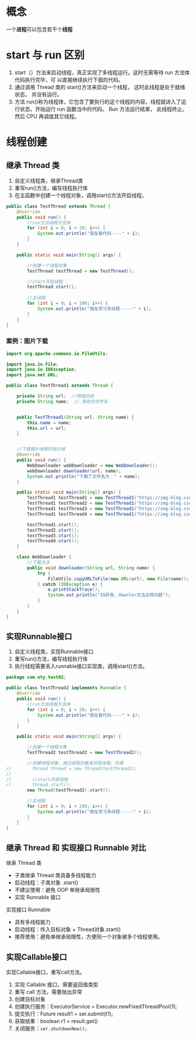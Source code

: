 # 概念

一个**进程**可以包含若干个**线程**

# start 与 run 区别

1. start（）方法来启动线程，真正实现了多线程运行。这时无需等待 run 方法体代码执行完毕，可
以直接继续执行下面的代码。
2. 通过调用 Thread 类的 start()方法来启动一个线程， 这时此线程是处于就绪状态， 并没有运行。
3. 方法 run()称为线程体，它包含了要执行的这个线程的内容，线程就进入了运行状态，开始运行
run 函数当中的代码。 Run 方法运行结束， 此线程终止。然后 CPU 再调度其它线程。

# 线程创建

##  继承 Thread 类

1. 自定义线程类，继承Thread类
2. 重写run()方法，编写线程执行体
3. 在主函数中创建一个线程对象，调用start()方法开启线程。

```java
public class TestThread extends Thread {
    @Override
    public void run() {
        //run方法线程方法体
        for (int i = 0; i < 20; i++) {
            System.out.println("我在看代码----" + i);
        }
    }

    public static void main(String[] args) {

        //创建一个线程对象
        TestThread testThread = new TestThread();

        //start开启线程
        testThread.start();
        
        //主线程
        for (int i = 0; i < 200; i++) {
            System.out.println("我在学习多线程-----" + i);
        }
    }
}
```

### 案例：图片下载

```java
import org.apache.commons.io.FileUtils;

import java.io.File;
import java.io.IOException;
import java.net.URL;

public class TestThread1 extends Thread {

    private String url;  //网络历经
    private String name;  // 保存的文件名


    public TestThread1(String url, String name) {
        this.name = name;
        this.url = url;
    }


    //下载图片线程的执行体
    @Override
    public void run() {
        WebDownloader webDownloader = new WebDownloader();
        webDownloader.downloader(url, name);
        System.out.println("下载了文件名为：" + name);
    }

    public static void main(String[] args) {
        TestThread1 testThread1 = new TestThread1("https://img-blog.csdnimg.cn/20210531145950543.png", "2.png");
        TestThread1 testThread2 = new TestThread1("https://img-blog.csdnimg.cn/20210531145950543.png", "3.png");
        TestThread1 testThread3 = new TestThread1("https://img-blog.csdnimg.cn/20210531145950543.png", "4.png");
        TestThread1 testThread4 = new TestThread1("https://img-blog.csdnimg.cn/20210531145950543.png", "5.png");

        testThread1.start();
        testThread2.start();
        testThread3.start();
        testThread4.start();
    }

    class WebDownloader {
        //下载方法
        public void downloader(String url, String name) {
            try {
                FileUtils.copyURLToFile(new URL(url), new File(name));
            } catch (IOException e) {
                e.printStackTrace();
                System.out.println("IO异常，downler方法出现问题");
            }
        }
    }
}

```

## 实现Runnable接口

1. 自定义线程类，实现Runnable接口
2. 重写run()方法，编写线程执行体
3. 执行线程需要丢入runnable接口实现类，调用start()方法。

```java
package com.nty.test02;

public class TestThread2 implements Runnable {
    @Override
    public void run() {
        //run方法线程方法体
        for (int i = 0; i < 20; i++) {
            System.out.println("我在看代码----" + i);
        }
    }

    public static void main(String[] args) {

        //创建一个线程对象
        TestThread2 testThread2 = new TestThread2();

        //创建线程对象，通过线程对象来开启线程，代理
//        Thread thread = new Thread(testThread2);
//
//        //start开启线程
//        thread.start();
        new Thread(testThread2).start();

        //主线程
        for (int i = 0; i < 200; i++) {
            System.out.println("我在学习多线程-----" + i);
        }
    }
}

```



## 继承 Thread 和 实现接口 Runnable 对比

继承 Thread 类

- 子类继承 Thread 类具备多线程能力
- 启动线程：子类对象 .start()
- 不建议使用：避免 OOP 单继承局限性
- 实现 Runnable 接口

实现接口 Runnable

- 具有多线程能力
- 启动线程：传入目标对象 + Thread对象.start()
- 推荐使用：避免单继承局限性，方便同一个对象被多个线程使用。

## 实现Callable接口

实现Callable接口，重写call方法。

1. 实现 Callable 接口，需要返回值类型
2. 重写 call 方法，需要抛出异常
3. 创建目标对象
4. 创建执行服务：ExecutorService = Executor.newFixedThreadPool(1);
5. 提交执行：Future result1 = ser.submit(t1);
6. 获取结果：boolean r1 = result.get()
7. 关闭服务：`ser.shutdownNow();`
